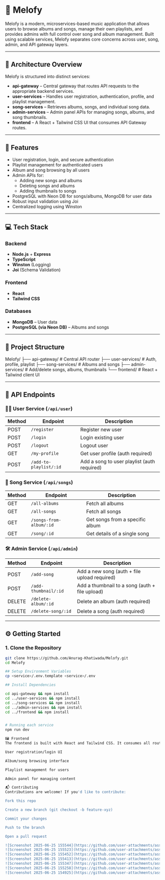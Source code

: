 # 🎵 Melofy

Melofy is a modern, microservices-based music application that allows users to browse albums and songs, manage their own playlists, and provides admins with full control over song and album management. Built using scalable services, Melofy separates core concerns across user, song, admin, and API gateway layers.

---

## 🧱 Architecture Overview

Melofy is structured into distinct services:

- **api-gateway** – Central gateway that routes API requests to the appropriate backend services.
- **user-services** – Handles user registration, authentication, profile, and playlist management.
- **song-services** – Retrieves albums, songs, and individual song data.
- **admin-services** – Admin panel APIs for managing songs, albums, and song thumbnails.
- **frontend** – A React + Tailwind CSS UI that consumes API Gateway routes.

---

## 🚀 Features

- User registration, login, and secure authentication
- Playlist management for authenticated users
- Album and song browsing by all users
- Admin APIs for:
  - Adding new songs and albums
  - Deleting songs and albums
  - Adding thumbnails to songs
- PostgreSQL with Neon DB for songs/albums, MongoDB for user data
- Robust input validation using Joi
- Centralized logging using Winston

---

## 💻 Tech Stack

### Backend
- **Node.js** + **Express**
- **TypeScript**
- **Winston** (Logging)
- **Joi** (Schema Validation)

### Frontend
- **React**
- **Tailwind CSS**

### Databases
- **MongoDB** – User data
- **PostgreSQL (via Neon DB)** – Albums and songs

---

## 📁 Project Structure

Melofy/
├── api-gateway/ # Central API router
├── user-services/ # Auth, profile, playlist
├── song-services/ # Albums and songs
├── admin-services/ # Add/delete songs, albums, thumbnails
└── frontend/ # React + Tailwind client UI


---

## 🧪 API Endpoints

### 🧑‍💼 User Service (`/api/user`)
| Method | Endpoint | Description |
|--------|----------|-------------|
| POST   | `/register` | Register new user |
| POST   | `/login` | Login existing user |
| POST   | `/logout` | Logout user |
| GET    | `/my-profile` | Get user profile (auth required) |
| POST   | `/add-to-playlist/:id` | Add a song to user playlist (auth required) |

### 🎵 Song Service (`/api/songs`)
| Method | Endpoint | Description |
|--------|----------|-------------|
| GET    | `/all-albums` | Fetch all albums |
| GET    | `/all-songs` | Fetch all songs |
| GET    | `/songs-from-album/:id` | Get songs from a specific album |
| GET    | `/song/:id` | Get details of a single song |

### 🛠️ Admin Service (`/api/admin`)
| Method | Endpoint | Description |
|--------|----------|-------------|
| POST   | `/add-song` | Add a new song (auth + file upload required) |
| POST   | `/add-thumbnail/:id` | Add a thumbnail to a song (auth + file upload) |
| DELETE | `/delete-album/:id` | Delete an album (auth required) |
| DELETE | `/delete-song/:id` | Delete a song (auth required) |

---

## ⚙️ Getting Started

### 1. Clone the Repository

```bash
git clone https://github.com/Anurag-Khatiwada/Melofy.git
cd Melofy

## Setup Environment Variables
cp <service>/.env.template <service>/.env

## Install Dependencies

cd api-gateway && npm install
cd ../user-services && npm install
cd ../song-services && npm install
cd ../admin-services && npm install
cd ../frontend && npm install


# Running each service
npm run dev

🖼️ Frontend
The frontend is built with React and Tailwind CSS. It consumes all routes from the API gateway and provides features like:

User registration/login UI

Album/song browsing interface

Playlist management for users

Admin panel for managing content

📬 Contributing
Contributions are welcome! If you'd like to contribute:

Fork this repo

Create a new branch (git checkout -b feature-xyz)

Commit your changes

Push to the branch

Open a pull request

![Screenshot 2025-06-25 155544](https://github.com/user-attachments/assets/7d6e6d1b-8c23-4cf9-9af2-3ef5af5b8790)
![Screenshot 2025-06-25 155523](https://github.com/user-attachments/assets/27196136-41b9-4eff-bab8-c3c366ba448f)
![Screenshot 2025-06-25 155452](https://github.com/user-attachments/assets/0a32cbac-9559-4779-b906-0687ee2cafb2)
![Screenshot 2025-06-25 155413](https://github.com/user-attachments/assets/1b35c422-5cdb-48bf-a915-f521ad357e10)
![Screenshot 2025-06-25 155347](https://github.com/user-attachments/assets/87a61f19-0cf3-40a0-9be2-b7f34e46ddd1)
![Screenshot 2025-06-25 155258](https://github.com/user-attachments/assets/4f013539-ead7-42cf-8ea8-d8272a539a8b)
![Screenshot 2025-06-25 154925](https://github.com/user-attachments/assets/c9a3ef5b-8ed7-4383-aab7-ccfa95b89177)
